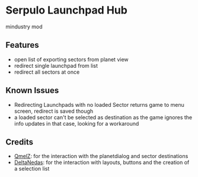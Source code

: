 # Serpulo Launchpad Hub

mindustry mod

## Features

- open list of exporting sectors from planet view
- redirect single launchpad from list
- redirect all sectors at once

## Known Issues

- Redirecting Launchpads with no loaded Sector returns game to menu screen, redirect is saved though
- a loaded sector can't be selected as destination as the game ignores the info updates in that case, looking for a workaround

## Credits

- [QmelZ](https://github.com/QmelZ/launchpad-redirect): for the interaction with the planetdialog and sector destinations
- [DeltaNedas](https://github.com/DeltaNedas/ui-lib): for the interaction with layouts, buttons and the creation of a selection list
